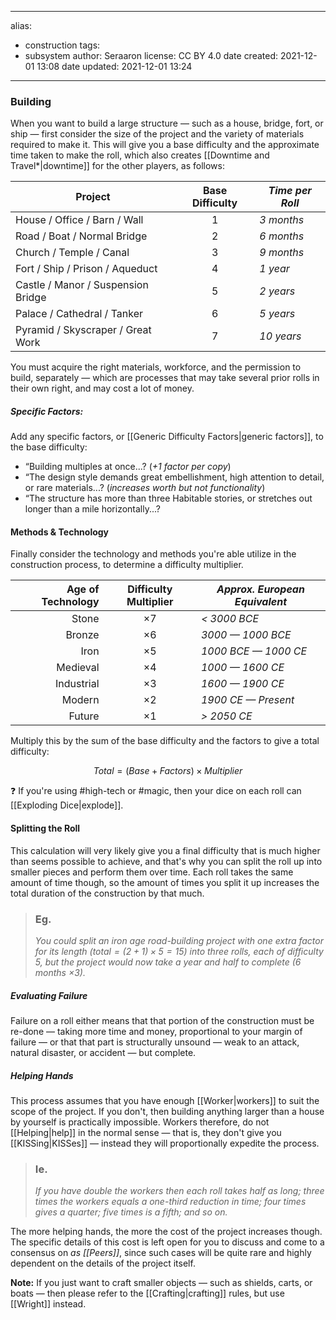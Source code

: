 
---
alias:
  - construction
tags:
  - subsystem
author: Seraaron
license: CC BY 4.0
date created: 2021-12-01 13:08
date updated: 2021-12-01 13:24
---

### Building

When you want to build a large structure — such as a house, bridge, fort, or ship — first consider the size of the project and the variety of materials required to make it. This will give you a base difficulty and the approximate time taken to make the roll, which also creates [[Downtime and Travel*|downtime]] for the other players, as follows:

| Project                            | Base Difficulty | _Time per Roll_ |
| ---------------------------------- | :-------------: | --------------- |
| House / Office / Barn / Wall       |        1        | _3 months_      |
| Road / Boat / Normal Bridge        |        2        | _6 months_      |
| Church / Temple / Canal            |        3        | _9 months_      |
| Fort / Ship / Prison / Aqueduct    |        4        | _1 year_        |
| Castle / Manor / Suspension Bridge |        5        | _2 years_       |
| Palace / Cathedral / Tanker        |        6        | _5 years_       |
| Pyramid / Skyscraper  / Great Work |        7        | _10 years_      |

You must acquire the right materials, workforce, and the permission to build, separately — which are processes that may take several prior rolls in their own right, and may cost a lot of money.

##### Specific Factors:

Add any specific factors, or [[Generic Difficulty Factors|generic factors]], to the base difficulty:

- “Building multiples at once...? (_+1 factor per copy_)
- “The design style demands great embellishment, high attention to detail, or rare materials...? (_increases worth but not functionality_)
- “The structure has more than three Habitable stories, or stretches out longer than a mile horizontally...?

#### Methods & Technology

Finally consider the technology and methods you're able utilize in the construction process, to determine a difficulty multiplier.

| Age of Technology | Difficulty Multiplier | _Approx. European Equivalent_ |
| ----------------: | :-------------------: | ----------------------------- |
|             Stone |           ×7          | _< 3000 BCE_                  |
|            Bronze |           ×6          | _3000 — 1000 BCE_             |
|              Iron |           ×5          | _1000 BCE — 1000 CE_          |
|          Medieval |           ×4          | _1000 — 1600 CE_              |
|        Industrial |           ×3          | _1600 — 1900 CE_              |
|            Modern |           ×2          | _1900 CE — Present_           |
|            Future |           ×1          | _> 2050 CE_                   |

Multiply this by the sum of the base difficulty and the factors to give a total difficulty:

$$
Total = (Base + Factors) \times Multiplier
$$

❓ If you're using #high-tech or #magic, then your dice on each roll can [[Exploding Dice|explode]].

#### Splitting the Roll

This calculation will very likely give you a final difficulty that is much higher than seems possible to achieve, and that's why you can split the roll up into smaller pieces and perform them over time. Each roll takes the same amount of time though, so the amount of times you split it up increases the total duration of the construction by that much.

> ### Eg.
> _You could split an iron age road-building project with one extra factor for its length $\left( total = (2 + 1) × 5 = 15 \right)$ into three rolls, each of difficulty 5, but the project would now take a year and half to complete (6 months ×3)._

##### Evaluating Failure

Failure on a roll either means that that portion of  the construction must be re-done — taking more time and money, proportional to your margin of failure — or that that part is structurally unsound — weak to an attack, natural disaster, or accident — but complete.

##### Helping Hands

This process assumes that you have enough [[Worker|workers]] to suit the scope of the project. If you don't, then building anything larger than a house by yourself is practically impossible. Workers therefore, do not [[Helping|help]] in the normal sense — that is, they don't give you [[KISSing|KISSes]] — instead they will proportionally expedite the process.

> ### Ie.
> _If you have double the workers then each roll takes half as long; three times the workers equals a one-third reduction in time; four times gives a quarter; five times is a fifth; and so on._

The more helping hands, the more the cost of the project increases though. The specific details of this cost is left open for you to discuss and come to a consensus on _as [[Peers]]_, since such cases will be quite rare and highly dependent on the details of the project itself.

**Note:** If you just want to craft smaller objects — such as shields, carts, or boats — then please refer to the [[Crafting|crafting]] rules, but use [[Wright]] instead.
